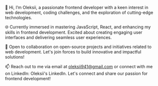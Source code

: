 👋 Hi, I’m Oleksii, a passionate frontend developer with a keen interest in web development, coding challenges, and the exploration of cutting-edge technologies.

🌐 Currently immersed in mastering JavaScript, React, and enhancing my skills in frontend development. Excited about creating engaging user interfaces and delivering seamless user experiences.

💼 Open to collaboration on open-source projects and initiatives related to web development. Let's join forces to build innovative and impactful solutions!

📫 Reach out to me via email at oleksii941@gmail.com or connect with me on LinkedIn: Oleksii's LinkedIn. Let's connect and share our passion for frontend development!







<!---
noname068218/noname068218 is a ✨ special ✨ repository because its `README.md` (this file) appears on your GitHub profile.
You can click the Preview link to take a look at your changes.
--->
